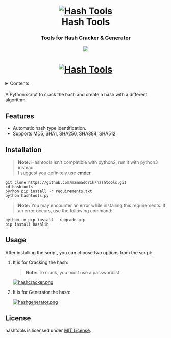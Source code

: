 <h1 align="center">
    <br>
    <a href="https://github.com/mammaddrik/hashtools"><img src="https://i.postimg.cc/yYD6rsH9/logo.png" alt="Hash Tools"></a>
    <br>
    Hash Tools
    <br>
</h1>

<h3 align="center">Tools for Hash Cracker & Generator</h3>

<p align="center">
  <a href="https://github.com/mammaddrik/hashtools/releases">
    <img src="https://img.shields.io/github/release/mammaddrik/hashtools.svg">
  </a>
</p>
<h1 align="center">
    <a href="https://github.com/mammaddrik/hashtools"><img src="https://i.postimg.cc/mDmGWCfY/demo.png" alt="Hash Tools"></a>
</h1>

<details>
<summary>Contents</summary>

[Features](#features)<br>
[Installation](#installation)<br>
[Usage](#usage)<br>
[License](#license)

</details>

<br>
A Python script to crack the hash and create a hash with a different algorithm.

## Features
- Automatic hash type identification.
- Supports MD5, SHA1, SHA256, SHA384, SHA512.

## Installation
> **Note:** Hashtools isn't compatible with python2, run it with python3 instead.<br>
> I suggest you definitely use [cmder](https://cmder.app/).
```
git clone https://github.com/mammaddrik/hashtools.git
cd hashtools
pyrhon pip install -r requirements.txt
python hashtools.py
```
> **Note:** You may encounter an error while installing this requirements. If an error occurs, use the following command:
```
python -m pip install --upgrade pip
pip install hashlib
```
## Usage
After installing the script, you can choose two options from the script:<br>

1. It is for Cracking the hash:
    > **Note:** To crack, you must use a passwordlist.

    [![hashcracker.png](https://i.postimg.cc/rFpHwnpN/hashcracker.png)](https://github.com/mammaddrik/hashtools)
2. It is for Generator the hash:

    [![hashgenerator.png](https://i.postimg.cc/1RTd1Mhq/hashgenerator.png)](https://github.com/mammaddrik/hashtools)

## License
hashtools is licensed under [MIT License](https://github.com/mammaddrik/hashtools/blob/main/LICENSE).
